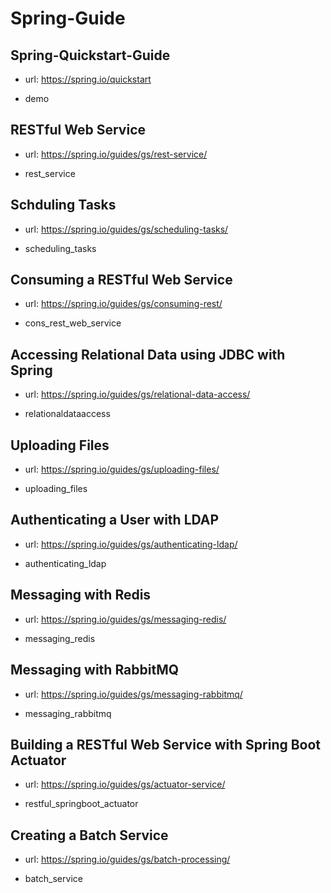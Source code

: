 # Spring-Guide

## Spring-Quickstart-Guide

- url: <https://spring.io/quickstart>

- demo

## RESTful Web Service

- url: <https://spring.io/guides/gs/rest-service/>

- rest_service

## Schduling Tasks

- url: <https://spring.io/guides/gs/scheduling-tasks/>

- scheduling_tasks

## Consuming a RESTful Web Service

- url: <https://spring.io/guides/gs/consuming-rest/>

- cons_rest_web_service

## Accessing Relational Data using JDBC with Spring

- url: <https://spring.io/guides/gs/relational-data-access/>

- relationaldataaccess

## Uploading Files

- url: <https://spring.io/guides/gs/uploading-files/>

- uploading_files

## Authenticating a User with LDAP

- url: <https://spring.io/guides/gs/authenticating-ldap/>

- authenticating_ldap

## Messaging with Redis

- url: <https://spring.io/guides/gs/messaging-redis/>

- messaging_redis

## Messaging with RabbitMQ

- url: <https://spring.io/guides/gs/messaging-rabbitmq/>

- messaging_rabbitmq

## Building a RESTful Web Service with Spring Boot Actuator

- url: <https://spring.io/guides/gs/actuator-service/>

- restful_springboot_actuator

## Creating a Batch Service

- url: <https://spring.io/guides/gs/batch-processing/>

- batch_service
